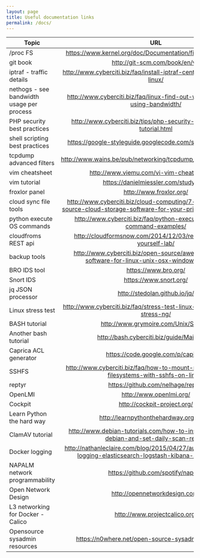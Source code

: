 ```yaml
---
layout: page
title: Useful documentation links
permalink: /docs/
---
```


|       Topic                                               |                                   URL                                         |
| --------------------------------------------------------- |:----------------------------------------------------------------------------: |
|       /proc FS                                            | https://www.kernel.org/doc/Documentation/filesystems/proc.txt                 |
|       git book                                            | http://git-scm.com/book/en/v2                                                 |
|       iptraf - traffic details                            | http://www.cyberciti.biz/faq/install-iptraf-centos-redhat-fedora-linux/       |
|       nethogs - see bandwidth usage per process           | http://www.cyberciti.biz/faq/linux-find-out-what-process-is-using-bandwidth/  |
|       PHP security best practices                         | http://www.cyberciti.biz/tips/php-security-best-practices-tutorial.html       |
|       shell scripting best practices                      | https://google-styleguide.googlecode.com/svn/trunk/shell.xml                  |
|       tcpdump advanced filters                            | http://www.wains.be/pub/networking/tcpdump_advanced_filters.txt               |
|       vim cheatsheet                                      | http://www.viemu.com/vi-vim-cheat-sheet.gif                                   |
|       vim tutorial                                        | https://danielmiessler.com/study/vim/                                         |
|       froxlor panel                                       | http://www.froxlor.org/                                                       |
|       cloud sync file tools                               | http://www.cyberciti.biz/cloud-computing/7-awesome-open-source-cloud-storage-software-for-your-privacy-and-security/  |
|       python execute OS commands                          | http://www.cyberciti.biz/faq/python-execute-unix-linux-command-examples/      |
|       cloudfroms REST api                                 | http://cloudformsnow.com/2014/12/03/restapi-a-teach-yourself-lab/             |
|       backup tools                                        | http://www.cyberciti.biz/open-source/awesome-backup-software-for-linux-unix-osx-windows-systems/ |
|       BRO IDS tool                                        | https://www.bro.org/                                                          |
|       Snort IDS                                           | https://www.snort.org/                                                        |
|       jq JSON processor                                   | http://stedolan.github.io/jq/                                                 |
|       Linux stress test                                   | http://www.cyberciti.biz/faq/stress-test-linux-unix-server-with-stress-ng/    |
|       BASH tutorial                                       | http://www.grymoire.com/Unix/Sh.html                                          |
|       Another bash tutorial                               | http://bash.cyberciti.biz/guide/Main_Page                                     |
|       Caprica ACL generator                               | https://code.google.com/p/capirca/                                            |
|       SSHFS                                               | http://www.cyberciti.biz/faq/how-to-mount-remote-directory-filesystems-with-sshfs-on-linux/ |
|       reptyr                                              | https://github.com/nelhage/reptyr                                             |
|       OpenLMI                                             | http://www.openlmi.org/                                                       |
|       Cockpit                                             | http://cockpit-project.org/                                                   |
|       Learn Python the hard way                           | http://learnpythonthehardway.org/book/                                        |
|       ClamAV tutorial                                     | http://www.debian-tutorials.com/how-to-install-clamav-on-debian-and-set-daily-scan-report |
|       Docker logging                                      | http://nathanleclaire.com/blog/2015/04/27/automating-docker-logging-elasticsearch-logstash-kibana-and-logspout/ |
|       NAPALM network programmability                      | https://github.com/spotify/napalm                                             |
|       Open Network Design                                 | http://opennetworkdesign.com/                                                 |
|       L3 networking for Docker - Calico                   | http://www.projectcalico.org/                                                 | 
|       Opensource sysadmin resources                       | https://n0where.net/open-source-sysadmin-resources/                           | 
